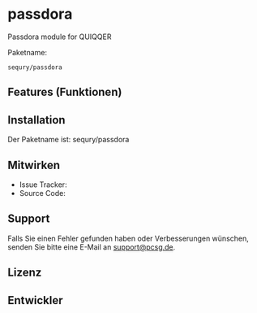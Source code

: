 passdora
========

Passdora module for QUIQQER

Paketname:

    sequry/passdora


Features (Funktionen)
--------


Installation
------------

Der Paketname ist: sequry/passdora


Mitwirken
----------

- Issue Tracker: 
- Source Code: 


Support
-------

Falls Sie einen Fehler gefunden haben oder Verbesserungen wünschen,
senden Sie bitte eine E-Mail an support@pcsg.de.


Lizenz
-------


Entwickler
--------

